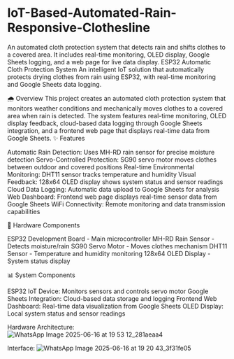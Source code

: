# IoT-Based-Automated-Rain-Responsive-Clothesline
An automated cloth protection system that detects rain and shifts clothes to a covered area. It includes real-time monitoring, OLED display, Google Sheets logging, and a web page for live data display.
ESP32 Automatic Cloth Protection System
An intelligent IoT solution that automatically protects drying clothes from rain using ESP32, with real-time monitoring and Google Sheets data logging.

🌧️ Overview
This project creates an automated cloth protection system that monitors weather conditions and mechanically moves clothes to a covered area when rain is detected. The system features real-time monitoring, OLED display feedback, cloud-based data logging through Google Sheets integration, and a frontend web page that displays real-time data from Google Sheets.
✨ Features

Automatic Rain Detection: Uses MH-RD rain sensor for precise moisture detection
Servo-Controlled Protection: SG90 servo motor moves clothes between outdoor and covered positions
Real-time Environmental Monitoring: DHT11 sensor tracks temperature and humidity
Visual Feedback: 128x64 OLED display shows system status and sensor readings
Cloud Data Logging: Automatic data upload to Google Sheets for analysis
Web Dashboard: Frontend web page displays real-time sensor data from Google Sheets
WiFi Connectivity: Remote monitoring and data transmission capabilities

🔧 Hardware Components

ESP32 Development Board - Main microcontroller
MH-RD Rain Sensor - Detects moisture/rain
SG90 Servo Motor - Moves clothes mechanism
DHT11 Sensor - Temperature and humidity monitoring
128x64 OLED Display - System status display

📊 System Components

ESP32 IoT Device: Monitors sensors and controls servo motor
Google Sheets Integration: Cloud-based data storage and logging
Frontend Web Dashboard: Real-time data visualization from Google Sheets
OLED Display: Local system status and sensor readings

Hardware Architecture:
![WhatsApp Image 2025-06-16 at 19 53 12_281aeaa4](https://github.com/user-attachments/assets/f294fc01-6431-4b3d-982d-3a7a973de8ab)

Interface:
![WhatsApp Image 2025-06-16 at 19 20 43_3f31fe05](https://github.com/user-attachments/assets/8fc2c515-d2b8-4447-866a-5ffc3801c510)

